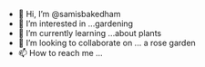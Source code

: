 - 👋 Hi, I’m @samisbakedham
- 👀 I’m interested in ...gardening
- 🌱 I’m currently learning ...about plants
- 💞️ I’m looking to collaborate on ... a rose garden
- 📫 How to reach me ... 

